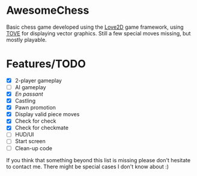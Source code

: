 # AwesomeChess

Basic chess game developed using the [Love2D](https://love2d.org) game framework, using [TOVE](https://github.com/poke1024/tove2d) for displaying vector graphics. Still a few special moves missing, but mostly playable.

# Features/TODO
 - [x] 2-player gameplay
 - [ ] AI gameplay
 - [x] *En passant*
 - [x] Castling
 - [x] Pawn promotion
 - [x] Display valid piece moves
 - [x] Check for check
 - [x] Check for checkmate
 - [ ] HUD/UI
 - [ ] Start screen
 - [ ] Clean-up code

If you think that something beyond this list is missing please don't hesitate to contact me. There might be special cases I don't know about :)
